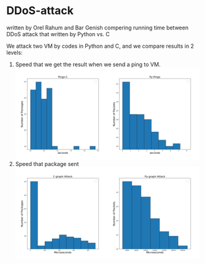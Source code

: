 # DDoS-attack
written by Orel Rahum and Bar Genish
compering running time  between DDoS attack that written by Python vs. C

We attack two VM by codes in Python and C, and we compare results in 2 levels:
1. Speed that we get the result when we send a ping to VM. 
![Alt-Text](https://github.com/orelrahum/DDoS-attack/blob/main/Results/C%20vs%20Python%20Ping.jpeg?raw=true)
2. Speed that package sent
![Alt-Text2](https://github.com/orelrahum/DDoS-attack/blob/main/Results/C%20vs%20Python%20avg%20package.jpg?raw=true)
